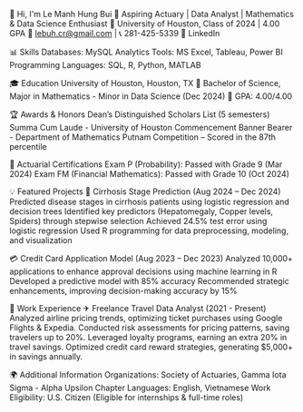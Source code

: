 👋 Hi, I'm Le Manh Hung Bui
🎯 Aspiring Actuary | Data Analyst | Mathematics & Data Science Enthusiast
📍 University of Houston, Class of 2024 | 4.00 GPA
📧 lebuh.cr@gmail.com | 📞 281-425-5339
🔗 LinkedIn

📊 Skills
Databases: MySQL
Analytics Tools: MS Excel, Tableau, Power BI
Programming Languages: SQL, R, Python, MATLAB

🎓 Education
University of Houston, Houston, TX
📌 Bachelor of Science, Major in Mathematics - Minor in Data Science (Dec 2024)
📌 GPA: 4.00/4.00

🏆 Awards & Honors
Dean’s Distinguished Scholars List (5 semesters)
Summa Cum Laude - University of Houston
Commencement Banner Bearer - Department of Mathematics
Putnam Competition – Scored in the 87th percentile

📜 Actuarial Certifications
Exam P (Probability): Passed with Grade 9 (Mar 2024)
Exam FM (Financial Mathematics): Passed with Grade 10 (Oct 2024)

💡 Featured Projects
🔬 Cirrhosis Stage Prediction (Aug 2024 – Dec 2024)
Predicted disease stages in cirrhosis patients using logistic regression and decision trees
Identified key predictors (Hepatomegaly, Copper levels, Spiders) through stepwise selection
Achieved 24.5% test error using logistic regression
Used R programming for data preprocessing, modeling, and visualization

💳 Credit Card Application Model (Aug 2023 – Dec 2023)
Analyzed 10,000+ applications to enhance approval decisions using machine learning in R
Developed a predictive model with 85% accuracy
Recommended strategic enhancements, improving decision-making accuracy by 15%

💼 Work Experience
✈ Freelance Travel Data Analyst (2021 - Present)
Analyzed airline pricing trends, optimizing ticket purchases using Google Flights & Expedia.
Conducted risk assessments for pricing patterns, saving travelers up to 20%.
Leveraged loyalty programs, earning an extra 20% in travel savings.
Optimized credit card reward strategies, generating $5,000+ in savings annually.

🌍 Additional Information
Organizations: Society of Actuaries, Gamma Iota Sigma - Alpha Upsilon Chapter
Languages: English, Vietnamese
Work Eligibility: U.S. Citizen (Eligible for internships & full-time roles)
